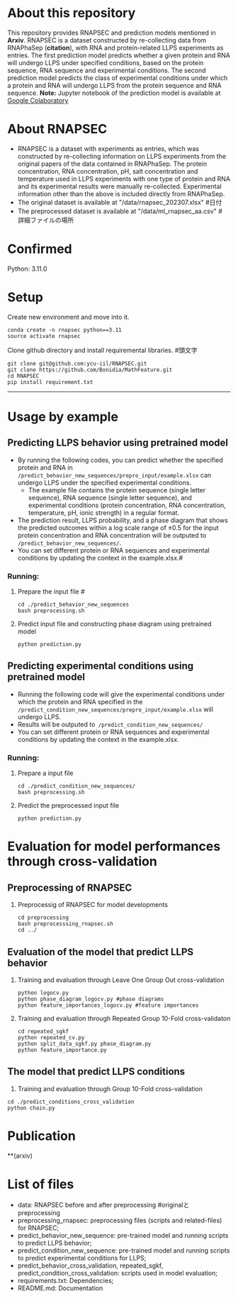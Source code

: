 # About this repository
This repository provides RNAPSEC and prediction models mentioned in **Arxiv**. RNAPSEC is a dataset constructed by re-collecting data from RNAPhaSep (**citation**), with RNA and protein-related LLPS experiments as entries. The first prediction model predicts whether a given protein and RNA will undergo LLPS under specified conditions, based on the protein sequence, RNA sequence and experimental conditions. The second prediction model predicts the class of experimental conditions under which a protein and RNA will undergo LLPS from the protein sequence and RNA sequence. 
**Note:** Jupyter notebook of the prediction model is available at [Google Colaboratory](https://colab.research.google.com/drive/13n6yXMnmtuKbZ6imWzPfv4M_k3ZxVgHI#scrollTo=qoSvAlcNoqEn)

# About RNAPSEC
- RNAPSEC is a dataset with experiments as entries, which was constructed by re-collecting information on LLPS experiments from the original papers of the data contained in RNAPhaSep. The protein concentration, RNA concentration, pH, salt concentration and temperature used in LLPS experiments with one type of protein and RNA and its experimental results were manually re-collected. Experimental information other than the above is included directly from RNAPhaSep.
- The original dataset is available at "/data/rnapsec_202307.xlsx" #日付
- The preprocessed dataset is available at "/data/ml_rnapsec_aa.csv"
#　詳細ファイルの場所
# Confirmed
Python: 3.11.0

# Setup
Create new environment and move into it.
``` 
conda create -n rnapsec python==3.11
source activate rnapsec
``` 
Clone github directory and install requiremental libraries. #頭文字
``` 
git clone git@github.com:ycu-iil/RNAPSEC.git
git clone https://github.com/Bonidia/MathFeature.git 
cd RNAPSEC
pip install requirement.txt
``` 
-----
# Usage by example
## Predicting LLPS behavior using pretrained model
- By running the following codes, you can predict whether the specified protein and RNA in ``` /predict_behavior_new_sequences/prepro_input/example.xlsx``` can undergo LLPS under the specified experimental conditions. 
    - The example file contains the protein sequence (single letter sequence), RNA sequence (single letter sequence), and experimental conditions (protein concentration, RNA concentration, temperature, pH, ionic strength) in a regular format. 
- The prediction result, LLPS probability, and a phase diagram that shows the predicted outcomes within a log scale range of ±0.5 for the input protein concentration and RNA concentration will be outputed to ``` /predict_behavior_new_sequences/```.
- You can set different protein or RNA sequences and experimental conditions by updating the context in the example.xlsx.#

### Running: 
1. Prepare the input file #
    
    ``` 
    cd ./predict_behavior_new_sequences
    bash preprocessing.sh 
    ``` 
2. Predict input file and constructing phase diagram using pretrained model
    ``` 
    python prediction.py
    ``` 
## Predicting experimental conditions using pretrained model
- Running the following code will give the experimental conditions under which the protein and RNA specified in the ``` /predict_condition_new_sequences/prepro_input/example.xlsx``` will undergo LLPS.
- Results will be outputed to``` /predict_condition_new_sequences/```
- You can set different protein or RNA sequences and experimental conditions by updating the context in the example.xlsx.

### Running:
1.  Prepare a input file
    ``` 
    cd ./predict_condition_new_sequences/
    bash preprocessing.sh
    ``` 
2.  Predict the preprocessed input file
    ``` 
    python prediction.py
    ``` 
# Evaluation for model performances through cross-validation
##  Preprocessing of RNAPSEC
1. Preprocessig of RNAPSEC for model developments
    ``` 
    cd preprocessing
    bash preprocesssing_rnapsec.sh
    cd ../
    ``` 
##  Evaluation of the model that predict LLPS behavior
1. Training and evaluation through Leave One Group Out cross-validation
    ``` 
    python logocv.py
    python phase_diagram_logocv.py #phase diagrams
    python feature_importances_logocv.py #feature importances
    ``` 
2. Training and evaluation through Repeated Group 10-Fold cross-validaton
    ``` 
    cd repeated_sgkf
    python repeated_cv.py
    python split_data_sgkf.py phase_diagram.py
    python feature_importance.py
    ``` 
## The model that predict LLPS conditions
1. Training and evaluation through Group 10-Fold cross-validation 
``` 
cd ./predict_conditions_cross_validation
python chain.py
``` 
# Publication
**(arxiv)
# List of files
- data: RNAPSEC before and after preprocessing #originalとpreprocessing 
- preprocessing_rnapsec: preprocessing files (scripts and related-files) for RNAPSEC;
- predict_behavior_new_sequence: pre-trained model and running scripts to predict LLPS behavior;
- predict_condition_new_sequence: pre-trained model and running scripts to predict experimental conditions for LLPS;
- predict_behavior_cross_validation, repeated_sgkf, predict_condition_cross_validation: scripts used in model evaluation;
- requirements.txt: Dependencies;
- README.md: Documentation



